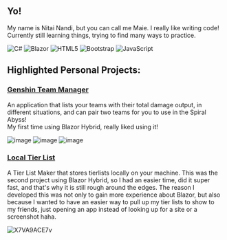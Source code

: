 ## Yo!

My name is Nitai Nandi, but you can call me Maie.
I really like writing code! Currently still learning things, trying to find many ways to practice.

![C#](https://img.shields.io/badge/c%23-%23239120.svg?style=for-the-badge&logo=csharp&logoColor=white) 
![Blazor](https://img.shields.io/badge/blazor-%235C2D91.svg?style=for-the-badge&logo=blazor&logoColor=white)
![HTML5](https://img.shields.io/badge/html5-%23E34F26.svg?style=for-the-badge&logo=html5&logoColor=white)
![Bootstrap](https://img.shields.io/badge/bootstrap-%238511FA.svg?style=for-the-badge&logo=bootstrap&logoColor=white)
![JavaScript](https://img.shields.io/badge/javascript-%23323330.svg?style=for-the-badge&logo=javascript&logoColor=%23F7DF1E)

## Highlighted Personal Projects:

### [Genshin Team Manager](https://github.com/Maie-r/GenshinTeamManager)

An application that lists your teams with their total damage output, in different situations, and can pair two teams for you to use in the Spiral Abyss!<br>
My first time using Blazor Hybrid, really liked using it!

![image](https://github.com/user-attachments/assets/1167888b-451b-4c39-9716-5fa0a2dea9aa)
![image](https://github.com/user-attachments/assets/3989d339-da0c-43a4-9629-780d3d9cf12a)
![image](https://github.com/user-attachments/assets/dcae584a-c398-47ca-83ed-808b4c6056f5)

### [Local Tier List](https://github.com/Maie-r/Local-Tier-List)

A Tier List Maker that stores tierlists locally on your machine.
This was the second project using Blazor Hybrid, so I had an easier time, did it super fast, and that's why it is still rough around the edges. The reason I developed this was not only to gain more experience about Blazor, but also because I wanted to have an easier way to pull up my tier lists to show to my friends, just opening an app instead of looking up for a site or a screenshot haha.

![X7VA9ACE7v](https://github.com/user-attachments/assets/2ed5da2b-21df-49b2-90bb-bfc75c9c8643)


